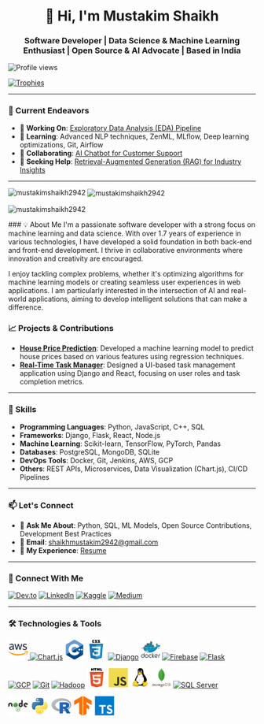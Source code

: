 <h1 align="center">👋 Hi, I'm Mustakim Shaikh</h1>
<h3 align="center">Software Developer | Data Science & Machine Learning Enthusiast | Open Source & AI Advocate | Based in India</h3>

<p align="left"> <img src="https://komarev.com/ghpvc/?username=mustakimshaikh2942&label=Profile%20views&color=0e75b6&style=flat" alt="Profile views" /> </p>
<p align="left"> <a href="https://github.com/ryo-ma/github-profile-trophy"><img src="https://github-profile-trophy.vercel.app/?username=mustakimshaikh2942" alt="Trophies" /></a> </p>

---

### 🚀 Current Endeavors
- 🔭 **Working On**: [Exploratory Data Analysis (EDA) Pipeline](https://github.com/MUSTAKIMSHAIKH2942/Exploratory-Insight-Generator-)
- 🌱 **Learning**: Advanced NLP techniques, ZenML, MLflow, Deep learning optimizations, Git, Airflow
- 👯 **Collaborating**: [AI Chatbot for Customer Support](https://github.com/MUSTAKIMSHAIKH2942/Chat-bot-Sun-C)
- 🤝 **Seeking Help**: [Retrieval-Augmented Generation (RAG) for Industry Insights](https://github.com/MUSTAKIMSHAIKH2942/Retrieval-Augmented-Generation)

---


<p><img align="left" src="https://github-readme-stats.vercel.app/api/top-langs?username=mustakimshaikh2942&show_icons=true&locale=en&layout=compact" alt="mustakimshaikh2942" /></p>

<p>&nbsp;<img align="center" src="https://github-readme-stats.vercel.app/api?username=mustakimshaikh2942&show_icons=true&locale=en" alt="mustakimshaikh2942" /></p>

<p><img align="center" src="https://github-readme-streak-stats.herokuapp.com/?user=mustakimshaikh2942&" alt="mustakimshaikh2942" /></p>
### 💡 About Me
I'm a passionate software developer with a strong focus on machine learning and data science. With over 1.7 years of experience in various technologies, I have developed a solid foundation in both back-end and front-end development. I thrive in collaborative environments where innovation and creativity are encouraged.

I enjoy tackling complex problems, whether it's optimizing algorithms for machine learning models or creating seamless user experiences in web applications. I am particularly interested in the intersection of AI and real-world applications, aiming to develop intelligent solutions that can make a difference.

### 📈 Projects & Contributions
- **[House Price Prediction](https://github.com/MUSTAKIMSHAIKH2942/House-Price-Prediction)**: Developed a machine learning model to predict house prices based on various features using regression techniques.
- **[Real-Time Task Manager](https://github.com/MUSTAKIMSHAIKH2942/Task-Manager)**: Designed a UI-based task management application using Django and React, focusing on user roles and task completion metrics.

---

### 🧠 Skills
- **Programming Languages**: Python, JavaScript, C++, SQL
- **Frameworks**: Django, Flask, React, Node.js
- **Machine Learning**: Scikit-learn, TensorFlow, PyTorch, Pandas
- **Databases**: PostgreSQL, MongoDB, SQLite
- **DevOps Tools**: Docker, Git, Jenkins, AWS, GCP
- **Others**: REST APIs, Microservices, Data Visualization (Chart.js), CI/CD Pipelines

---

### 📫 Let's Connect
- 💬 **Ask Me About**: Python, SQL, ML Models, Open Source Contributions, Development Best Practices
- 📧 **Email**: [shaikhmustakim2942@gmail.com](mailto:shaikhmustakim2942@gmail.com)
- 📄 **My Experience**: [Resume](https://docs.google.com/document/d/1MkSB7eoKm78mbk3WDp1bfFtLFRK4WJhevZ22_yiSrOw/edit?usp=sharing)

---

### 🔗 Connect With Me
<p align="left">
<a href="https://dev.to/mustakim_shaikh_01" target="_blank"><img src="https://raw.githubusercontent.com/rahuldkjain/github-profile-readme-generator/master/src/images/icons/Social/devto.svg" alt="Dev.to" height="30" width="40" /></a>
<a href="https://www.linkedin.com/in/mohd-mustakim-shaikh-55042023a/" target="_blank"><img src="https://raw.githubusercontent.com/rahuldkjain/github-profile-readme-generator/master/src/images/icons/Social/linked-in-alt.svg" alt="LinkedIn" height="30" width="40" /></a>
<a href="https://kaggle.com/mustakimshaikh1" target="_blank"><img src="https://raw.githubusercontent.com/rahuldkjain/github-profile-readme-generator/master/src/images/icons/Social/kaggle.svg" alt="Kaggle" height="30" width="40" /></a>
<a href="https://medium.com/@shaikhmustakim2942" target="_blank"><img src="https://raw.githubusercontent.com/rahuldkjain/github-profile-readme-generator/master/src/images/icons/Social/medium.svg" alt="Medium" height="30" width="40" /></a>
</p>

---

### 🛠️ Technologies & Tools
<p align="left">
  <a href="https://aws.amazon.com" target="_blank"><img src="https://raw.githubusercontent.com/devicons/devicon/master/icons/amazonwebservices/amazonwebservices-original-wordmark.svg" alt="AWS" width="40" height="40"/</a> <a href="https://www.chartjs.org" target="_blank"><img src="https://www.chartjs.org/media/logo-title.svg" alt="Chart.js" width="40" height="40"/></a>
 <a href="https://www.w3schools.com/cpp/" target="_blank"><img src="https://raw.githubusercontent.com/devicons/devicon/master/icons/cplusplus/cplusplus-original.svg" alt="C++" width="40" height="40"/></a>
 <a href="https://www.w3schools.com/css/" target="_blank"><img src="https://raw.githubusercontent.com/devicons/devicon/master/icons/css3/css3-original-wordmark.svg" alt="CSS3" width="40" height="40"/></a>
 <a href="https://www.djangoproject.com/" target="_blank"><img src="https://cdn.worldvectorlogo.com/logos/django.svg" alt="Django" width="40" height="40"/></a>
 <a href="https://www.docker.com/" target="_blank"><img src="https://raw.githubusercontent.com/devicons/devicon/master/icons/docker/docker-original-wordmark.svg" alt="Docker" width="40" height="40"/></a>
 <a href="https://firebase.google.com/" target="_blank"><img src="https://www.vectorlogo.zone/logos/firebase/firebase-icon.svg" alt="Firebase" width="40" height="40"/></a>
 <a href="https://flask.palletsprojects.com/" target="_blank"><img src="https://www.vectorlogo.zone/logos/pocoo_flask/pocoo_flask-icon.svg" alt="Flask" width="40" height="40"/></a>

  <a href="https://cloud.google.com" target="_blank"><img src="https://www.vectorlogo.zone/logos/google_cloud/google_cloud-icon.svg" alt="GCP" width="40" height="40"/></a>
 <a href="https://git-scm.com/" target="_blank"><img src="https://www.vectorlogo.zone/logos/git-scm/git-scm-icon.svg" alt="Git" width="40" height="40"/></a>
<a href="https://hadoop.apache.org/" target="_blank"><img src="https://www.vectorlogo.zone/logos/apache_hadoop/apache_hadoop-icon.svg" alt="Hadoop" width="40" height="40"/></a>
 <a href="https://www.w3.org/html/" target="_blank"><img src="https://raw.githubusercontent.com/devicons/devicon/master/icons/html5/html5-original-wordmark.svg" alt="HTML5" width="40" height="40"/></a>
<a href="https://developer.mozilla.org/en-US/docs/Web/JavaScript" target="_blank"><img src="https://raw.githubusercontent.com/devicons/devicon/master/icons/javascript/javascript-original.svg" alt="JavaScript" width="40" height="40"/></a>
<a href="https://www.linux.org/" target="_blank"><img src="https://raw.githubusercontent.com/devicons/devicon/master/icons/linux/linux-original.svg" alt="Linux" width="40" height="40"/></a>
  <a href="https://www.mongodb.com/" target="_blank"><img src="https://raw.githubusercontent.com/devicons/devicon/master/icons/mongodb/mongodb-original-wordmark.svg" alt="MongoDB" width="40" height="40"/></a>
 <a href="https://www.microsoft.com/en-us/sql-server" target="_blank"><img src="https://www.svgrepo.com/show/303229/microsoft-sql-server-logo.svg" alt="SQL Server" width="40" height="40"/></a>

 <a href="https://nodejs.org" target="_blank"><img src="https://raw.githubusercontent.com/devicons/devicon/master/icons/nodejs/nodejs-original-wordmark.svg" alt="Node.js" width="40" height="40"/></a>
 <a href="https://www.python.org/" target="_blank"><img src="https://raw.githubusercontent.com/devicons/devicon/master/icons/python/python-original.svg" alt="Python" width="40" height="40"/></a>
<a href="https://www.r-project.org/" target="_blank"><img src="https://raw.githubusercontent.com/devicons/devicon/master/icons/r/r-original.svg" alt="R" width="40" height="40"/></a>
  <a href="https://www.tensorflow.org/" target="_blank"><img src="https://raw.githubusercontent.com/devicons/devicon/master/icons/tensorflow/tensorflow-original.svg" alt="TensorFlow" width="40" height="40"/></a>
  <a href="https://www.typescriptlang.org/" target="_blank"><img src="https://raw.githubusercontent.com/devicons/devicon/master/icons/typescript/typescript-original.svg" alt="TypeScript" width="40" height="40"/></a>
</p>



